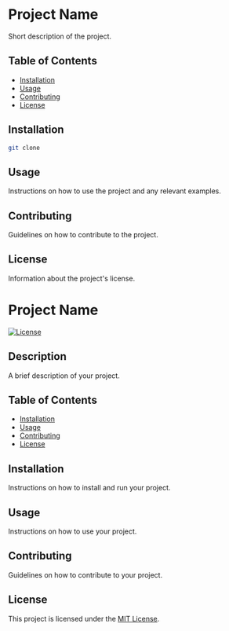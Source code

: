 # Project Name

Short description of the project.

## Table of Contents

- [Installation](#installation)
- [Usage](#usage)
- [Contributing](#contributing)
- [License](#license)

## Installation

```bash
git clone 
```


## Usage

Instructions on how to use the project and any relevant examples.

## Contributing

Guidelines on how to contribute to the project.

## License

Information about the project's license.

# Project Name

[![License](https://img.shields.io/badge/license-MIT-blue.svg)](LICENSE)

## Description

A brief description of your project.

## Table of Contents

- [Installation](#installation)
- [Usage](#usage)
- [Contributing](#contributing)
- [License](#license)

## Installation

Instructions on how to install and run your project.

## Usage

Instructions on how to use your project.

## Contributing

Guidelines on how to contribute to your project.

## License

This project is licensed under the [MIT License](LICENSE).
